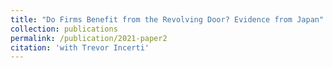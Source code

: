 ```yaml
---
title: "Do Firms Benefit from the Revolving Door? Evidence from Japan"
collection: publications
permalink: /publication/2021-paper2
citation: 'with Trevor Incerti'
---
```

